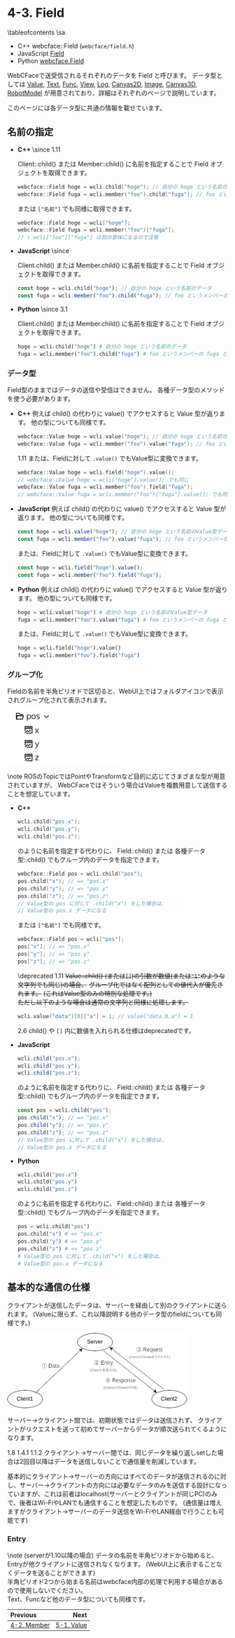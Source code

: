 # 4-3. Field

\tableofcontents
\sa
* C++ webcface::Field (`webcface/field.h`)
* JavaScript [Field](https://na-trium-144.github.io/webcface-js/classes/Field.html)
* Python [webcface.Field](https://na-trium-144.github.io/webcface-python/webcface.field.html#webcface.field.Field)

WebCFaceで送受信されるそれぞれのデータを Field と呼びます。
データ型としては
[Value](51_value.md),
[Text](52_text.md),
[Func](53_func.md),
[View](54_view.md),
[Log](55_log.md),
[Canvas2D](61_canvas2d.md),
[Image](62_image.md),
[Canvas3D](63_canvas3d.md),
[RobotModel](64_robot_model.md)
が用意されており、詳細はそれぞれのページで説明しています。

このページには各データ型に共通の情報を載せています。

## 名前の指定

<div class="tabbed">

- <b class="tab-title">C++</b>
    \since <span class="since-c">1.11</span>

    Client::child() または Member::child() に名前を指定することで Field オブジェクトを取得できます。

    ```cpp
    webcface::Field hoge = wcli.child("hoge"); // 自分の hoge という名前のデータ
    webcface::Field fuga = wcli.member("foo").child("fuga"); // foo というメンバーの fuga というデータ
    ```

    または `["名前"]` でも同様に取得できます。
    ```cpp
    webcface::Field hoge = wcli["hoge"];
    webcface::Field fuga = wcli.member("foo")["fuga"];
    // ↑ wcli["foo"]["fuga"] は別の意味になるので注意
    ```
    
- <b class="tab-title">JavaScript</b>
    \since

    Client.child() または Member.child() に名前を指定することで Field オブジェクトを取得できます。

    ```ts
    const hoge = wcli.child("hoge"); // 自分の hoge という名前のデータ
    const fuga = wcli.member("foo").child("fuga"); // foo というメンバーの fuga というデータ
    ```

- <b class="tab-title">Python</b>
    \since <span class="since-py">3.1</span>

    Client.child() または Member.child() に名前を指定することで Field オブジェクトを取得できます。

    ```python
    hoge = wcli.child("hoge") # 自分の hoge という名前のデータ
    fuga = wcli.member("foo").child("fuga") # foo というメンバーの fuga というデータ
    ```

</div>

### データ型

Field型のままではデータの送信や受信はできません。
各種データ型のメソッドを使う必要があります。

<div class="tabbed">

- <b class="tab-title">C++</b>
    例えば child() の代わりに value() でアクセスすると Value 型が返ります。
    他の型についても同様です。

    ```cpp
    webcface::Value hoge = wcli.value("hoge"); // 自分の hoge という名前のValue型データ
    webcface::Value fuga = wcli.member("foo").value("fuga"); // foo というメンバーの fuga というValue型データ
    ```

    <span class="since-c">1.11</span>
    または、Fieldに対して `.value()` でもValue型に変換できます。
    ```cpp
    webcface::Value hoge = wcli.field("hoge").value();
    // webcface::Value hoge = wcli["hoge"].value(); でも同じ
    webcface::Value fuga = wcli.member("foo").field("fuga");
    // webcface::Value fuga = wcli.member("foo")["fuga"].value(); でも同じ
    ```
    
- <b class="tab-title">JavaScript</b>
    例えば child() の代わりに value() でアクセスすると Value 型が返ります。
    他の型についても同様です。

    ```ts
    const hoge = wcli.value("hoge"); // 自分の hoge という名前のValue型データ
    const fuga = wcli.member("foo").value("fuga"); // foo というメンバーの fuga というValue型データ
    ```

    または、Fieldに対して `.value()` でもValue型に変換できます。
    ```ts
    const hoge = wcli.field("hoge").value();
    const fuga = wcli.member("foo").field("fuga");
    ```

- <b class="tab-title">Python</b>
    例えば child() の代わりに value() でアクセスすると Value 型が返ります。
    他の型についても同様です。

    ```python
    hoge = wcli.value("hoge") # 自分の hoge という名前のValue型データ
    fuga = wcli.member("foo").value("fuga") # foo というメンバーの fuga というValue型データ
    ```

    または、Fieldに対して `.value()` でもValue型に変換できます。
    ```python
    hoge = wcli.field("hoge").value()
    fuga = wcli.member("foo").field("fuga")
    ```

</div>

### グループ化

Fieldの名前を半角ピリオドで区切ると、WebUI上ではフォルダアイコンで表示されグループ化されて表示されます。

![value_child](https://github.com/na-trium-144/webcface/raw/main/docs/images/value_child.png)

\note
ROSのTopicではPointやTransformなど目的に応じてさまざまな型が用意されていますが、
WebCFaceではそういう場合はValueを複数用意して送信することを想定しています。

<div class="tabbed">

- <b class="tab-title">C++</b>
    ```cpp
    wcli.child("pos.x");
    wcli.child("pos.y");
    wcli.child("pos.z");
    ```
    のように名前を指定する代わりに、 Field::child() または 各種データ型::child() でもグループ内のデータを指定できます。
    ```cpp
    webcface::Field pos = wcli.child("pos");
    pos.child("x"); // => "pos.x"
    pos.child("y"); // => "pos.y"
    pos.child("z"); // => "pos.z"
    // Value型の pos に対して .child("x") をした場合は、
    // Value型の pos.x データになる
    ```
    または `["名前"]` でも同様です。
    ```cpp
    webcface::Field pos = wcli["pos"];
    pos["x"]; // => "pos.x"
    pos["y"]; // => "pos.y"
    pos["z"]; // => "pos.z"
    ```

    \deprecated
    <span class="since-c">1.11</span>
    <del>Value::child() (または`[]`)の引数が数値(または`"1"`のような文字列でも同じ)の場合、</del>
    <del>グループ化ではなく配列としての値代入が優先されます。</del>
    <del>(これはValue型のみの特別な処理です。)</del>  
    <del>ただし以下のような場合は通常の文字列と同様に処理します。</del>
    ```cpp
    wcli.value("data")[0]["a"] = 1; // value("data.0.a") = 1
    ```
    <span class="since-c">2.6</span> child() や `[]` 内に数値を入れられる仕様はdeprecatedです。

- <b class="tab-title">JavaScript</b>
    ```ts
    wcli.child("pos.x");
    wcli.child("pos.y");
    wcli.child("pos.z");
    ```
    のように名前を指定する代わりに、 Field::child() または 各種データ型::child() でもグループ内のデータを指定できます。
    ```ts
    const pos = wcli.child("pos");
    pos.child("x"); // => "pos.x"
    pos.child("y"); // => "pos.y"
    pos.child("z"); // => "pos.z"
    // Value型の pos に対して .child("x") をした場合は、
    // Value型の pos.x データになる
    ```

- <b class="tab-title">Python</b>
    ```python
    wcli.child("pos.x")
    wcli.child("pos.y")
    wcli.child("pos.z")
    ```
    のように名前を指定する代わりに、 Field::child() または 各種データ型::child() でもグループ内のデータを指定できます。
    ```python
    pos = wcli.child("pos")
    pos.child("x") # => "pos.x"
    pos.child("y") # => "pos.y"
    pos.child("z") # => "pos.z"
    # Value型の pos に対して .child("x") をした場合は、
    # Value型の pos.x データになる
    ```

</div>

## 基本的な通信の仕様

クライアントが送信したデータは、サーバーを経由して別のクライアントに送られます。
(Valueに限らず、これ以降説明する他のデータ型のfieldについても同様です。)

![pub-sub](https://github.com/na-trium-144/webcface/raw/main/docs/images/pub-sub.png)

サーバー→クライアント間では、初期状態ではデータは送信されず、
クライアントがリクエストを送って初めてサーバーからデータが順次送られてくるようになります。

<span class="since-c">1.8</span>
<span class="since-js">1.4.1</span>
<span class="since-py">1.1.2</span>
クライアント→サーバー間では、同じデータを繰り返しsetした場合は2回目以降はデータを送信しないことで通信量を削減しています。

基本的にクライアント→サーバーの方向にはすべてのデータが送信されるのに対し、サーバー→クライアントの方向には必要なデータのみを送信する設計になっていますが、これは前者はlocalhost(サーバーとクライアントが同じPC)のみで、後者はWi-FiやLANでも通信することを想定したものです。
(通信量は増えますがクライアント→サーバーのデータ送信をWi-FiやLAN経由で行うことも可能です)

### Entry


\note
(serverが<span class="since-c">1.10</span>以降の場合)
データの名前を半角ピリオドから始めると、Entryが他クライアントに送信されなくなります。
(WebUI上に表示することなくデータを送ることができます)  
半角ピリオド2つから始まる名前はwebcface内部の処理で利用する場合があるので使用しないでください。  
Text、Funcなど他のデータ型についても同様です。


<div class="section_buttons">

| Previous |     Next |
|:---------|---------:|
| [4-2. Member](42_member.md) | [5-1. Value](51_value.md) |

</div>
